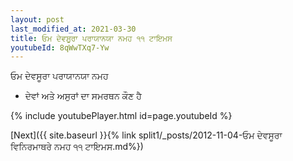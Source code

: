 ```yaml
---
layout: post
last_modified_at: 2021-03-30
title: ਓਮ ਦੇਵਸੂਰਾ ਪਰਾਯਾਨਯਾ ਨਮਹ ੧੧ ਟਾਇਮਸ
youtubeId: 8qWwTXq7-Yw
---
```

 
 
 ਓਮ ਦੇਵਸੂਰਾ ਪਰਾਯਾਨਯਾ ਨਮਹ  
 
 -  ਦੇਵਾਂ ਅਤੇ ਅਸੁਰਾਂ ਦਾ ਸਮਰਥਨ ਕੌਣ ਹੈ 
 
  
 
  
 
 
 
 
 
 


{% include youtubePlayer.html id=page.youtubeId %}
 
[Next]({{ site.baseurl }}{% link  split1/_posts/2012-11-04-ਓਮ ਦੇਵਸੂਰਾ ਵਿਨਿਰਮਾਥਰੇ ਨਮਹ ੧੧ ਟਾਇਮਸ.md%})
 
